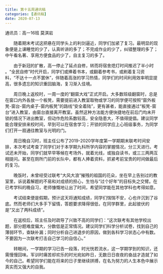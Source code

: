 ```yaml
---
title: 第十五周通讯稿
categories: [通讯稿]
date: 2020-07-13
---
```


通讯员：高一16班 莫淇岩

　　随着期末考试这把悬在同学头上的利剑逼近，同学们加紧了复习。最明显的现象便是上课睡觉的少了，认真听讲的多了；不完成作业的少了，纠错整理的多了；中午看名著、享用方便食品的少了，自主复习的多了。

　　由于新冠的扩散，高一停止了延点自修，转而将宿舍熄灯时间推迟了半小时 。“全民自修”时代开启，同学们或捧着书本，或翻着参考书，或刷着复习资料，“不达十一点不罢休”，伴随着高涨的学习热情，同学们的时间利用效率明显提高，很多遗忘的知识重回脑海，复习渐入佳境。

　　周日晚上返校时，一周一度的“翻窗大戏”正式开启。大多数班级翻窗时，总是在窗口内外各放一个板凳，需要提前进入教室取物或学习的同学便可按照“窗外板凳-窗台-窗内桌子-窗内板凳”的路线“安全着陆”，更有甚者，能直接通过“板凳-窗台”进入教室，由窗台直接离开教室。虽然这种方法能方便快捷地在前后门均未开锁的情况下进出教室，但动作危险系数较高，安全隐患大，不值得提倡。建议同学能合理安排来校时间，早到可以在宿舍学习；开锁的同学应上心班级事务，为同学们打开一扇通往教室与光明的门。

　　周日晚自习时，班主任公布了2019-2020学年度第一学期期末联考时间安排，本次考试考查了同学们对于本学期九科所学内容的掌握情况，分三天进行。考试还未开始，同学们就早早等候在考场外，就着光线，或独自读书，或三三两两互相提问。甚至在厕所门前的长队中，都有人捧着资料，抓紧考前宝贵的时间做最后的复习。

　　晚饭时，未曾经受过联考“大风大浪”摧残的祖国的花朵，坐在早上告别过的教室里，诉说着解题的不易和对成绩的担心，生怕与“过个好年”的目标失之交臂。在已考学科的晚自习，老师慷慨地让出了时间，希望同学能在其他学科也考得如意。

　　考试结束便是假期，预计这天将通知成绩，同学们惴惴不安，心也许沉到了谷底。然而老师们大多手下留情，答题要求降得很低，在同学群里，此起彼伏的是“又出了两科成绩”。

　　在返校后，班主任及时疏导了兴致不高的同学们：“这次联考有其他学校出题，部分题难度偏大，分数低是正常情况。建议同学们科学分析试卷，找到自己的薄弱环节，查缺补漏；同时分析自己进退步的原因，做到各科学习状态心中有数。不要因为一次联考打击自己学习的自信心。”

　　转眼间，一学期的学习已告一段落，时光恍若流水，这一学期学到的知识，还需慢慢回味。军训时痛苦却欢乐的时光宛如昨日，无数日日夜夜的奋战才造就了如今的自己。希望同学们能在将来的日子里继续拼搏，在名为努力的人生本色中展示真实而又强大的自我。

